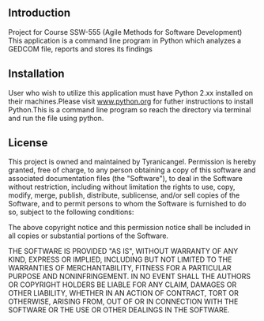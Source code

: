 ## Introduction
Project for Course SSW-555 (Agile Methods for Software Development)
This application is a command line program in Python which analyzes a GEDCOM file, reports and stores its findings

## Installation
User who wish to utilize this application must have Python 2.xx installed on their machines.Please visit www.python.org for futher instructions to install Python.This is a command line program so reach the directory via terminal and run the file using python.

## License

This project is owned and maintained by Tyranicangel.
Permission is hereby granted, free of charge, to any person obtaining a copy of this software and associated documentation files (the "Software"), to deal in the Software without restriction, including without limitation the rights to use, copy, modify, merge, publish, distribute, sublicense, and/or sell copies of the Software, and to permit persons to whom the Software is furnished to do so, subject to the following conditions:

The above copyright notice and this permission notice shall be included in all copies or substantial portions of the Software.

THE SOFTWARE IS PROVIDED "AS IS", WITHOUT WARRANTY OF ANY KIND, EXPRESS OR IMPLIED, INCLUDING BUT NOT LIMITED TO THE WARRANTIES OF MERCHANTABILITY, FITNESS FOR A PARTICULAR PURPOSE AND NONINFRINGEMENT. IN NO EVENT SHALL THE AUTHORS OR COPYRIGHT HOLDERS BE LIABLE FOR ANY CLAIM, DAMAGES OR OTHER LIABILITY, WHETHER IN AN ACTION OF CONTRACT, TORT OR OTHERWISE, ARISING FROM, OUT OF OR IN CONNECTION WITH THE SOFTWARE OR THE USE OR OTHER DEALINGS IN THE SOFTWARE.